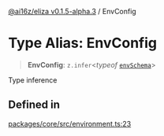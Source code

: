 [@ai16z/eliza v0.1.5-alpha.3](../index.md) / EnvConfig

# Type Alias: EnvConfig

> **EnvConfig**: `z.infer`\<*typeof* [`envSchema`](../variables/envSchema.md)\>

Type inference

## Defined in

[packages/core/src/environment.ts:23](https://github.com/f58637547/agentf/blob/main/packages/core/src/environment.ts#L23)
